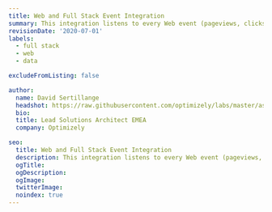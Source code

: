 ```yaml
---
title: Web and Full Stack Event Integration
summary: This integration listens to every Web event (pageviews, clicks, or custom) and dispatches an event for tracking in Full Stack.
revisionDate: '2020-07-01'
labels:
  - full stack
  - web
  - data

excludeFromListing: false

author:
  name: David Sertillange
  headshot: https://raw.githubusercontent.com/optimizely/labs/master/assets/author-headshots/davidsertillange.png
  bio:
  title: Lead Solutions Architect EMEA
  company: Optimizely

seo:
  title: Web and Full Stack Event Integration
  description: This integration listens to every Web event (pageviews, clicks, or custom) and dispatches an event for tracking in Full Stack.
  ogTitle:
  ogDescription:
  ogImage:
  twitterImage:
  noindex: true
---
```

